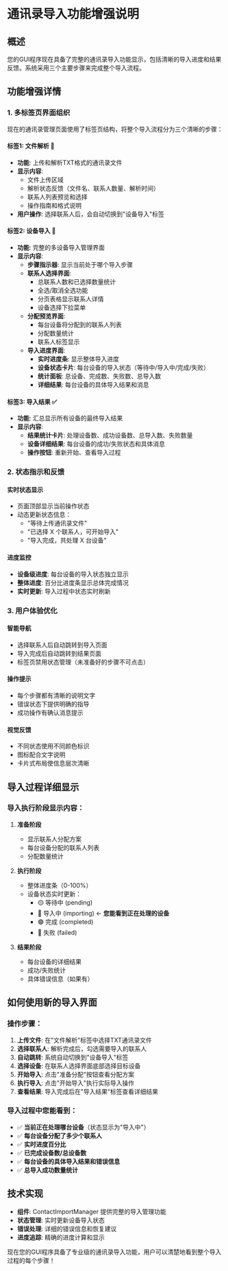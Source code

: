 # 通讯录导入功能增强说明

## 概述
您的GUI程序现在具备了完整的通讯录导入功能显示，包括清晰的导入进度和结果反馈。系统采用三个主要步骤来完成整个导入流程。

## 功能增强详情

### 1. 多标签页界面组织
现在的通讯录管理页面使用了标签页结构，将整个导入流程分为三个清晰的步骤：

#### **标签1: 文件解析** 📁
- **功能**: 上传和解析TXT格式的通讯录文件
- **显示内容**: 
  - 文件上传区域
  - 解析状态反馈（文件名、联系人数量、解析时间）
  - 联系人列表预览和选择
  - 操作指南和格式说明
- **用户操作**: 选择联系人后，会自动切换到"设备导入"标签

#### **标签2: 设备导入** 📱
- **功能**: 完整的多设备导入管理界面
- **显示内容**:
  - **步骤指示器**: 显示当前处于哪个导入步骤
  - **联系人选择界面**: 
    - 总联系人数和已选择数量统计
    - 全选/取消全选功能
    - 分页表格显示联系人详情
    - 设备选择下拉菜单
  - **分配预览界面**:
    - 每台设备将分配到的联系人列表
    - 分配数量统计
    - 联系人标签显示
  - **导入进度界面**:
    - **实时进度条**: 显示整体导入进度
    - **设备状态卡片**: 每台设备的导入状态（等待中/导入中/完成/失败）
    - **统计面板**: 总设备、完成数、失败数、总导入数
    - **详细结果**: 每台设备的具体导入结果和消息

#### **标签3: 导入结果** ✅
- **功能**: 汇总显示所有设备的最终导入结果
- **显示内容**:
  - **结果统计卡片**: 处理设备数、成功设备数、总导入数、失败数量
  - **设备详细结果**: 每台设备的成功/失败状态和具体消息
  - **操作按钮**: 重新开始、查看导入过程

### 2. 状态指示和反馈

#### **实时状态显示**
- 页面顶部显示当前操作状态
- 动态更新状态信息：
  - "等待上传通讯录文件"
  - "已选择 X 个联系人，可开始导入"
  - "导入完成，共处理 X 台设备"

#### **进度监控**
- **设备级进度**: 每台设备的导入状态独立显示
- **整体进度**: 百分比进度条显示总体完成情况
- **实时更新**: 导入过程中状态实时刷新

### 3. 用户体验优化

#### **智能导航**
- 选择联系人后自动跳转到导入页面
- 导入完成后自动跳转到结果页面
- 标签页禁用状态管理（未准备好的步骤不可点击）

#### **操作提示**
- 每个步骤都有清晰的说明文字
- 错误状态下提供明确的指导
- 成功操作有确认消息提示

#### **视觉反馈**
- 不同状态使用不同颜色标识
- 图标配合文字说明
- 卡片式布局使信息层次清晰

## 导入过程详细显示

### 导入执行阶段显示内容：

1. **准备阶段**
   - 显示联系人分配方案
   - 每台设备分配的联系人列表
   - 分配数量统计

2. **执行阶段**
   - 整体进度条（0-100%）
   - 设备状态实时更新：
     - 🟡 等待中 (pending)
     - 🔵 导入中 (importing)  ← **您能看到正在处理的设备**
     - 🟢 完成 (completed)
     - 🔴 失败 (failed)

3. **结果阶段**
   - 每台设备的详细结果
   - 成功/失败统计
   - 具体错误信息（如果有）

## 如何使用新的导入界面

### 操作步骤：
1. **上传文件**: 在"文件解析"标签中选择TXT通讯录文件
2. **选择联系人**: 解析完成后，勾选需要导入的联系人
3. **自动跳转**: 系统自动切换到"设备导入"标签
4. **选择设备**: 在联系人选择界面底部选择目标设备
5. **开始导入**: 点击"准备分配"按钮查看分配方案
6. **执行导入**: 点击"开始导入"执行实际导入操作
7. **查看结果**: 导入完成后在"导入结果"标签查看详细结果

### 导入过程中您能看到：
- ✅ **当前正在处理哪台设备**（状态显示为"导入中"）
- ✅ **每台设备分配了多少个联系人**
- ✅ **实时进度百分比**
- ✅ **已完成设备数/总设备数**
- ✅ **每台设备的具体导入结果和错误信息**
- ✅ **总导入成功数量统计**

## 技术实现

- **组件**: ContactImportManager 提供完整的导入管理功能
- **状态管理**: 实时更新设备导入状态
- **错误处理**: 详细的错误信息和恢复建议
- **进度追踪**: 精确的进度计算和显示

现在您的GUI程序具备了专业级的通讯录导入功能，用户可以清楚地看到整个导入过程的每个步骤！
